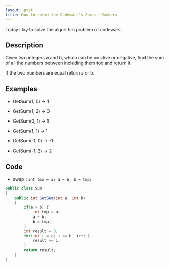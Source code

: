 ```yaml
---
layout: post
title: How to solve the Codewars's Sum of Numbers
---
```


Today I try to solve the algorithm problem of codewars.

## Description

Given two integers a and b, which can be positive or negative, find the sum of all the numbers between including them too and return it. 

If the two numbers are equal return a or b.

## Examples

* GetSum(1, 0) -> 1

* GetSum(1, 2) -> 3

* GetSum(0, 1) -> 1

* GetSum(1, 1) -> 1

* GetSum(-1, 0) -> -1

* GetSum(-1, 2) -> 2


## Code

* swap : ```int tmp = a; a = b; b = tmp;```


```java
public class Sum
{
    public int GetSum(int a, int b)
    {
        if(a > b) {
            int tmp = a;
            a = b;
            b = tmp;
        }
        int result = 0;
        for(int i = a; i <= b; i++) {
            result += i;
        }
        return result;
    }
}
```